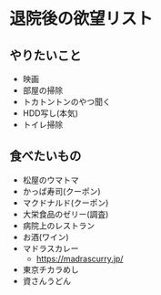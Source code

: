 # 退院後の欲望リスト

## やりたいこと

- 映画
- 部屋の掃除
- トカトントンのやつ聞く
- HDD写し(本気)
- トイレ掃除

## 食べたいもの

- 松屋のウマトマ
- かっぱ寿司(クーポン)
- マクドナルド(クーポン)
- 大栄食品のゼリー(調査)
- 病院上のレストラン
- お酒(ワイン)
- マドラスカレー
  - https://madrascurry.jp/
- 東京チカラめし
- 資さんうどん
